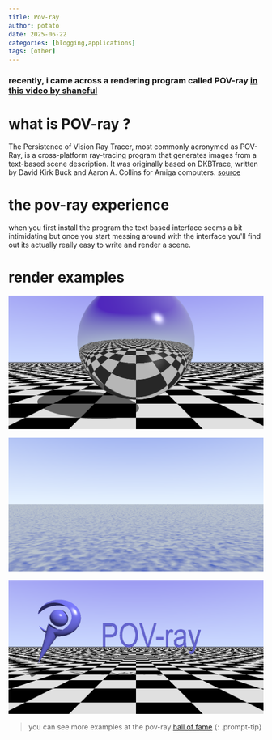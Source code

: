 ```yaml
---
title: Pov-ray
author: potato
date: 2025-06-22
categories: [blogging,applications]
tags: [other]
---
```

### recently, i came across a rendering program called POV-ray [in this video by shaneful](https://www.youtube.com/watch?v=yA24MVtBxcs)

# what is POV-ray ?
The Persistence of Vision Ray Tracer, most commonly acronymed as POV-Ray, is a cross-platform ray-tracing program that generates images from a text-based scene description. It was originally based on DKBTrace, written by David Kirk Buck and Aaron A. Collins for Amiga computers.
[source](https://en.wikipedia.org/wiki/POV-Ray)

# the pov-ray experience
when you first install the program the text based interface seems a bit intimidating but once you start messing around with the interface you'll find out its actually really easy to write and render a scene.  

# render examples
![ready scene 1](https://github.com/thepotato0/thepotato0.github.io/blob/main/assets/img/pov-ray_example_1.png?raw=true)

![ready scene 2](https://github.com/thepotato0/thepotato0.github.io/blob/main/assets/img/pov-ray_example_2.png?raw=true) 

![pov-ray logo](https://github.com/thepotato0/thepotato0.github.io/blob/main/assets/img/pov-ray.png?raw=true) 

> you can see more examples at the pov-ray [hall of fame](https://hof.povray.org/)
{: .prompt-tip}